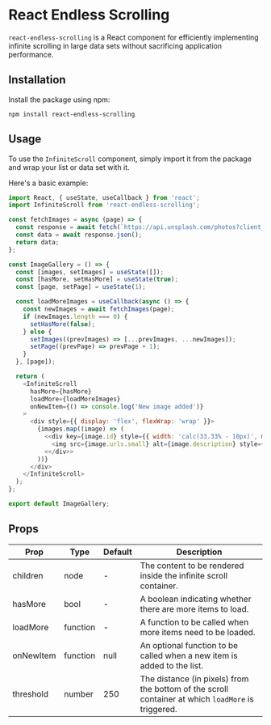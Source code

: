 # React Endless Scrolling

`react-endless-scrolling` is a React component for efficiently implementing infinite scrolling in large data sets without sacrificing application performance.

## Installation

Install the package using npm:

```
npm install react-endless-scrolling
```

## Usage

To use the `InfiniteScroll` component, simply import it from the package and wrap your list or data set with it.

Here's a basic example:

```javascript
import React, { useState, useCallback } from 'react';
import InfiniteScroll from 'react-endless-scrolling';

const fetchImages = async (page) => {
  const response = await fetch(`https://api.unsplash.com/photos?client_id=YOUR_UNSPLASH_ACCESS_KEY&page=${page}&per_page=10`);
  const data = await response.json();
  return data;
};

const ImageGallery = () => {
  const [images, setImages] = useState([]);
  const [hasMore, setHasMore] = useState(true);
  const [page, setPage] = useState(1);

  const loadMoreImages = useCallback(async () => {
    const newImages = await fetchImages(page);
    if (newImages.length === 0) {
      setHasMore(false);
    } else {
      setImages((prevImages) => [...prevImages, ...newImages]);
      setPage((prevPage) => prevPage + 1);
    }
  }, [page]);

  return (
    <InfiniteScroll
      hasMore={hasMore}
      loadMore={loadMoreImages}
      onNewItem={() => console.log('New image added')}
    >
      <div style={{ display: 'flex', flexWrap: 'wrap' }}>
        {images.map((image) => (
          <<div key={image.id} style={{ width: 'calc(33.33% - 10px)', margin: '5px' }}>>
            <img src={image.urls.small} alt={image.description} style={{ width: '100%', height: 'auto' }} />
          <</div>>
        ))}
      </div>
    </InfiniteScroll>
  );
};

export default ImageGallery;

```

## Props
| Prop      | Type     | Default | Description                                                                                       |
| --------- | -------- | ------- | ------------------------------------------------------------------------------------------------- |
| children  | node     | -       | The content to be rendered inside the infinite scroll container.                                  |
| hasMore   | bool     | -       | A boolean indicating whether there are more items to load.                                        |
| loadMore  | function | -       | A function to be called when more items need to be loaded.                                        |
| onNewItem | function | null    | An optional function to be called when a new item is added to the list.                           |
| threshold | number   | 250     | The distance (in pixels) from the bottom of the scroll container at which `loadMore` is triggered.|
